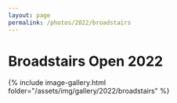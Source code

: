 ```yaml
---
layout: page
permalink: /photos/2022/broadstairs
---
```


# Broadstairs Open 2022

{% include image-gallery.html folder="/assets/img/gallery/2022/broadstairs" %}
